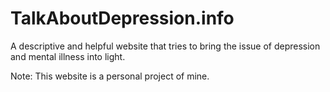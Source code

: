 # TalkAboutDepression.info

A descriptive and helpful website that tries to bring the issue of depression and mental illness into light.
 
Note: This website is a personal project of mine.


